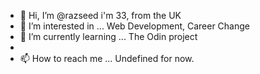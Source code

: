 - 👋 Hi, I’m @razseed i'm 33, from the UK
- 👀 I’m interested in ... Web Development, Career Change
- 🌱 I’m currently learning ...  The Odin project
-
- 📫 How to reach me ... Undefined for now.

<!---
razseed/razseed is a ✨ special ✨ repository because its `README.md` (this file) appears on your GitHub profile.
You can click the Preview link to take a look at your changes.
--->

